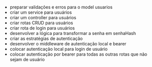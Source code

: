 - preparar validações e erros para o model usuarios
- criar um service para usuários
- criar um controller para usuários
- criar rotas CRUD para usuários
- criar rota de login para usuários
- desenvolver a lógica para transformar a senha em senhaHash
- criar as estratégias de autenticação
- desenvolver o middleware de autenticação local e bearer
- colocar autenticação local para login de usuário
- colocar autenticação por bearer para todas as outras rotas que não sejam de usuário